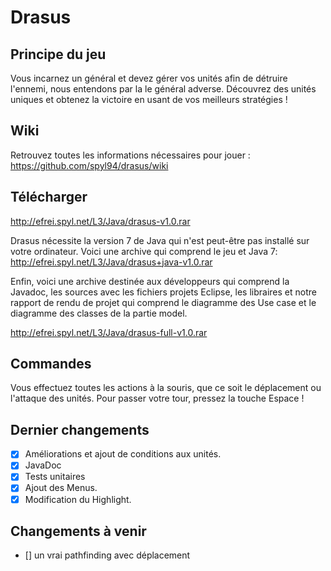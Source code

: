 Drasus
======

## Principe du jeu

Vous incarnez un général et devez gérer vos unités afin de détruire l'ennemi, nous entendons par la le général adverse.
Découvrez des unités uniques et obtenez la victoire en usant de vos meilleurs stratégies !

## Wiki

Retrouvez toutes les informations nécessaires pour jouer :
https://github.com/spyl94/drasus/wiki

## Télécharger
http://efrei.spyl.net/L3/Java/drasus-v1.0.rar

Drasus nécessite la version 7 de Java qui n'est peut-être pas installé sur votre ordinateur.
Voici une archive qui comprend le jeu et Java 7:
http://efrei.spyl.net/L3/Java/drasus+java-v1.0.rar

Enfin, voici une archive destinée aux développeurs qui comprend la Javadoc, les sources avec les fichiers projets Eclipse, les libraires et notre rapport de rendu de projet qui comprend le diagramme des Use case et le diagramme des classes de la partie model.

http://efrei.spyl.net/L3/Java/drasus-full-v1.0.rar

## Commandes
Vous effectuez toutes les actions à la souris, que ce soit le déplacement ou l'attaque des unités.
Pour passer votre tour, pressez la touche Espace !


## Dernier changements

- [x] Améliorations et ajout de conditions aux unités.
- [x] JavaDoc
- [x] Tests unitaires
- [x] Ajout des Menus.
- [x] Modification du Highlight.

## Changements à venir

- [] un vrai pathfinding avec déplacement

